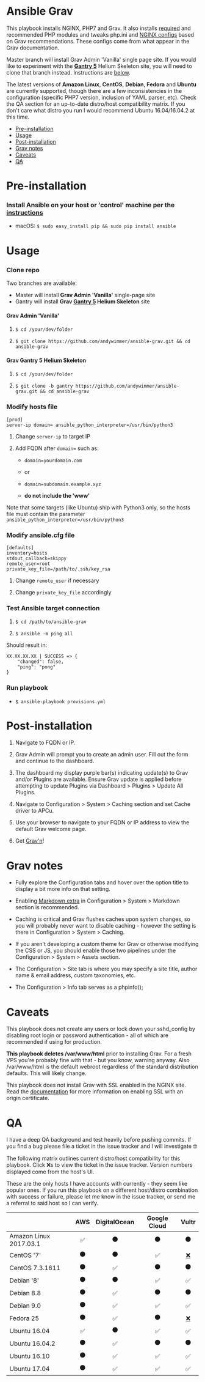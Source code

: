 # Ansible Grav

This playbook installs NGINX, PHP7 and Grav. It also installs [required](https://learn.getgrav.org/basics/requirements#php-requirements) and recommended PHP modules and tweaks php.ini and [NGINX configs](https://learn.getgrav.org/webservers-hosting/local/nginx) based on Grav recommendations. These configs come from what appear in the Grav documentation.

Master branch will install Grav Admin 'Vanilla' single page site. If you would like to experiment with the **[Gantry 5](http://gantry.org/)** Helium Skeleton site, you will need to clone that branch instead. Instructions are [below](#clone-repo).

The latest versions of **Amazon Linux**, **CentOS**, **Debian**, **Fedora** and **Ubuntu** are currently supported, though there are a few inconsistencies in the configuration (specific PHP7 version, inclusion of YAML parser, etc). Check the QA section for an up-to-date distro/host compatibility matrix. If you don't care what distro you run I would recommend Ubuntu 16.04/16.04.2 at this time.

*   [Pre-installation](#pre-installation)
*   [Usage](#usage)
*   [Post-installation](#post-installation)
*   [Grav notes](#grav-notes)
*   [Caveats](#caveats)
*   [QA](#qa)

# Pre-installation

### Install Ansible on your host or 'control' machine per the [instructions](http://docs.ansible.com/ansible/intro_installation.html#installing-the-control-machine)

*   macOS: `$ sudo easy_install pip && sudo pip install ansible`

# Usage

### Clone repo

Two branches are available:
*   Master will install **Grav Admin 'Vanilla'** single-page site
*   Gantry will install **Grav [Gantry 5](http://gantry.org/) Helium Skeleton** site

#### Grav Admin 'Vanilla'

1.  `$ cd /your/dev/folder`

2.  `$ git clone https://github.com/andywimmer/ansible-grav.git && cd ansible-grav`

#### Grav Gantry 5 Helium Skeleton

1.  `$ cd /your/dev/folder`

2.  `$ git clone -b gantry https://github.com/andywimmer/ansible-grav.git && cd ansible-grav`

### Modify hosts file

```
[prod]
server-ip domain= ansible_python_interpreter=/usr/bin/python3
```

1.  Change `server-ip` to target IP

2.  Add FQDN after `domain=` such as:

    *   `domain=yourdomain.com`

    *   or

    *   `domain=subdomain.example.xyz`

    *   **do not include the 'www'**

Note that some targets (like Ubuntu) ship with Python3 only, so the hosts file must contain the parameter `ansible_python_interpreter=/usr/bin/python3`

### Modify ansible.cfg file

```
[defaults]
inventory=hosts
stdout_callback=skippy
remote_user=root
private_key_file=/path/to/.ssh/key_rsa
```

1.  Change `remote_user` if necessary

2.  Change `private_key_file` accordingly

### Test Ansible target connection

1.  `$ cd /path/to/ansible-grav`

2.  `$ ansible -m ping all`

Should result in:

```
XX.XX.XX.XX | SUCCESS => {
    "changed": false,
    "ping": "pong"
}
```

### Run playbook

*   `$ ansible-playbook provisions.yml`

# Post-installation

1.  Navigate to FQDN or IP.

2.  Grav Admin will prompt you to create an admin user. Fill out the form and continue to the dashboard.

3.  The dashboard my display purple bar(s) indicating update(s) to Grav and/or Plugins are available. Ensure Grav update is applied before attempting to update Plugins via Dashboard > Plugins > Update All Plugins.

4.  Navigate to Configuration > System > Caching section and set Cache driver to APCu.

5.  Use your browser to navigate to your FQDN or IP address to view the default Grav welcome page.

6.  Get [Grav'n](https://learn.getgrav.org/)!

# Grav notes

*   Fully explore the Configuration tabs and hover over the option title to display a bit more info on that setting.

*   Enabling [Markdown extra](https://michelf.ca/projects/php-markdown/extra/) in Configuration > System > Markdown section is recommended.

*   Caching is critical and Grav flushes caches upon system changes, so you will probably never want to disable caching - however the setting is there in Configuration > System > Caching.

*   If you aren't developing a custom theme for Grav or otherwise modifying the CSS or JS, you should enable those two pipelines under the Configuration > System > Assets section.

*   The Configuration > Site tab is where you may specify a site title, author name & email address, custom taxonomies, etc.

*   The Configuration > Info tab serves as a phpinfo();

# Caveats

This playbook does not create any users or lock down your sshd_config by disabling root login or password authentication - all of which are recommended if using for production.

**This playbook deletes /var/www/html** prior to installing Grav. For a fresh VPS you're probably fine with that - but you know, warning anyway. Also /var/www/html is the default webroot regardless of the standard distribution defaults. This will likely change.

This playbook does not install Grav with SSL enabled in the NGINX site. Read the  [documentation](https://learn.getgrav.org/webservers-hosting/local/nginx#using-ssl-with-an-existing-certificate) for more information on enabling SSL with an origin certificate.

# QA

I have a deep QA background and test heavily before pushing commits. If you find a bug please file a ticket in the issue tracker and I will investigate 🤓

The following matrix outlines current distro/host compatibility for this playbook. Click ❌s to view the ticket in the issue tracker. Version numbers displayed come from the host's UI.

These are the only hosts I have accounts with currently - they seem like popular ones. If you run this playbook on a different host/distro combination with success _or_ failure, please let me know in the issue tracker, or send me a referral to said host so I can verify.

|                        | AWS | DigitalOcean | Google Cloud | Vultr |
|------------------------|:---:|:------------:|:------------:|:-----:|
| Amazon Linux 2017.03.1 |  ✅ |       ⚫      |      ⚫      |   ⚫  |
| CentOS '7'             |  ⚫ |       ⚫      |      ✅      |  [❌](https://github.com/andywimmer/ansible-grav/issues/4)  |
| CentOS 7.3.1611        |  ⚫ |       ✅      |      ⚫      |   ⚫  |
| Debian '8'             |  ⚫ |       ⚫      |      ✅      |   ✅  |
| Debian 8.8             |  ⚫ |       ✅      |      ⚫      |   ⚫  |
| Debian 9.0             |  ⚫ |       ✅      |      ✅      |   ✅  |
| Fedora 25              |  ⚫ |       ✅      |      ⚫      |  [❌](https://github.com/andywimmer/ansible-grav/issues/2)  |
| Ubuntu 16.04           |  ✅ |       ⚫      |      ✅      |   ✅  |
| Ubuntu 16.04.2         |  ⚫ |       ✅      |      ⚫      |   ⚫  |
| Ubuntu 16.10           |  ⚫ |       ✅      |      ✅      |   ✅  |
| Ubuntu 17.04           |  ⚫ |       ✅      |      ✅      |   ✅  |
